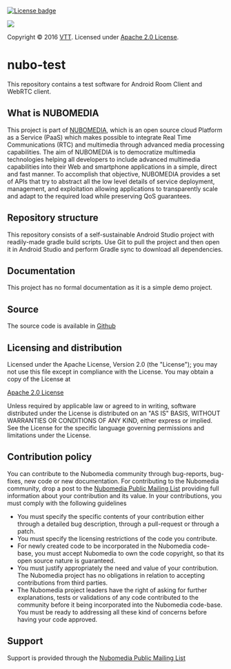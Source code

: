 [![License badge](https://img.shields.io/badge/license-Apache2-orange.svg)](https://www.apache.org/licenses/LICENSE-2.0.txt)

[![][NUBOMEDIA Logo]][NUBOMEDIA]

Copyright © 2016 [VTT]. Licensed under [Apache 2.0 License].

nubo-test
=========

This repository contains a test software for Android Room Client and WebRTC client.

What is NUBOMEDIA
-----------------
This project is part of [NUBOMEDIA], which is an open source cloud Platform as a
Service (PaaS) which makes possible to integrate Real Time Communications (RTC)
and multimedia through advanced media processing capabilities. The aim of
NUBOMEDIA is to democratize multimedia technologies helping all developers to
include advanced multimedia capabilities into their Web and smartphone
applications in a simple, direct and fast manner. To accomplish that objective,
NUBOMEDIA provides a set of APIs that try to abstract all the low level details
of service deployment, management, and exploitation allowing applications to
transparently scale and adapt to the required load while preserving QoS
guarantees.

Repository structure
--------------------
This repository consists of a self-sustainable Android Studio project with readily-made gradle build scripts. Use Git to pull the project and then open it in Android Studio and perform Gradle sync to download all dependencies.

Documentation
--------------------
This project has no formal documentation as it is a simple demo project.

Source
------
The source code is available in [Github]

Licensing and distribution
--------------------------

Licensed under the Apache License, Version 2.0 (the "License");
you may not use this file except in compliance with the License.
You may obtain a copy of the License at

  [Apache 2.0 License]

Unless required by applicable law or agreed to in writing, software
distributed under the License is distributed on an "AS IS" BASIS,
WITHOUT WARRANTIES OR CONDITIONS OF ANY KIND, either express or implied.
See the License for the specific language governing permissions and
limitations under the License.

Contribution policy
-------------------

You can contribute to the Nubomedia community through bug-reports, bug-fixes, new
code or new documentation. For contributing to the Nubomedia community, drop a
post to the [Nubomedia Public Mailing List] providing full information about your
contribution and its value. In your contributions, you must comply with the
following guidelines

* You must specify the specific contents of your contribution either through a
  detailed bug description, through a pull-request or through a patch.
* You must specify the licensing restrictions of the code you contribute.
* For newly created code to be incorporated in the Nubomedia code-base, you must
  accept Nubomedia to own the code copyright, so that its open source nature is
  guaranteed.
* You must justify appropriately the need and value of your contribution. The
  Nubomedia project has no obligations in relation to accepting contributions
  from third parties.
* The Nubomedia project leaders have the right of asking for further
  explanations, tests or validations of any code contributed to the community
  before it being incorporated into the Nubomedia code-base. You must be ready to
  addressing all these kind of concerns before having your code approved.

Support
-------
Support is provided through the [Nubomedia Public Mailing List]

[NUBOMEDIA]: http://www.nubomedia.eu
[VTT]: http://www.vtt.fi
[NUBOMEDIA Logo]: http://www.nubomedia.eu/sites/default/files/nubomedia_logo-small.png
[Apache 2.0 License]: https://www.apache.org/licenses/LICENSE-2.0.txt
[Github]: https://github.com/nubomedia-vtt/nubo-test
[Nubomedia Public Mailing List]: https://groups.google.com/forum/#!forum/nubomedia-dev